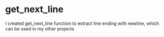 # get_next_line

I created get_next_line function to extract line ending with newline, which can be used in my other projects
